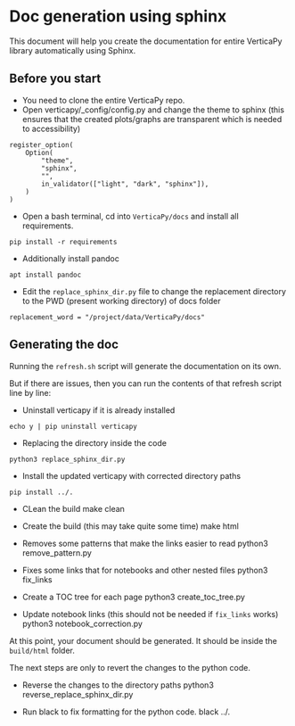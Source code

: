 # Doc generation using sphinx

This document will help you create the documentation for entire VerticaPy library automatically using Sphinx.

## Before you start

- You need to clone the entire VerticaPy repo.
- Open verticapy/_config/config.py and change the theme to sphinx (this ensures that the created plots/graphs are transparent which is needed to accessibility)

```
register_option(
    Option(
        "theme",
        "sphinx",
        "",
        in_validator(["light", "dark", "sphinx"]),
    )
)
```
- Open a bash terminal, cd into ``VerticaPy/docs`` and install all requirements.

```
pip install -r requirements
```
- Additionally install pandoc

```
apt install pandoc
```

- Edit the ``replace_sphinx_dir.py`` file to change the replacement directory to the PWD (present working directory) of docs folder

```
replacement_word = "/project/data/VerticaPy/docs"
```

## Generating the doc

Running the ``refresh.sh`` script will generate the documentation on its own. 

But if there are issues, then you can run the contents of that refresh script line by line:

- Uninstall verticapy if it is already installed
```
echo y | pip uninstall verticapy
```

- Replacing the directory inside the code
```
python3 replace_sphinx_dir.py
```

- Install the updated verticapy with corrected directory paths
```
pip install ../.
```

- CLean the build
make clean

- Create the build (this may take quite some time)
make html

- Removes some patterns that make the links easier to read
python3 remove_pattern.py

- Fixes some links that for notebooks and other nested files
python3 fix_links

- Create a TOC tree for each page
python3 create_toc_tree.py

- Update notebook links (this should not be needed if ``fix_links`` works)
python3 notebook_correction.py 

At this point, your document should be generated. It should be inside the ``build/html`` folder. 

The next steps are only to revert the changes to the python code.

- Reverse the changes to the directory paths
python3 reverse_replace_sphinx_dir.py

- Run black to fix formatting for the python code.
black ../.
